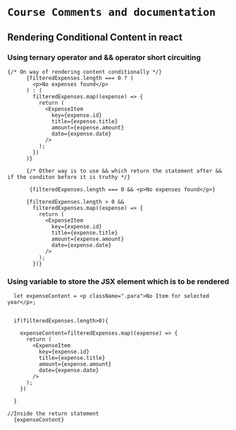 <h1>

    Course Comments and documentation

</h1>

## Rendering Conditional Content in react

### Using ternary operator and && operator short circuiting

```
{/* On way of rendering content conditionally */}
      {filteredExpenses.length === 0 ? (
        <p>No expenses found</p>
      ) : (
        filteredExpenses.map((expense) => {
          return (
            <ExpenseItem
              key={expense.id}
              title={expense.title}
              amount={expense.amount}
              date={expense.date}
            />
          );
        })
      )}

      {/* Other way is to use && which return the statement after && if the conditon before it is truthy */}

       {filteredExpenses.length === 0 && <p>No expenses found</p>}

      {filteredExpenses.length > 0 &&
        filteredExpenses.map((expense) => {
          return (
            <ExpenseItem
              key={expense.id}
              title={expense.title}
              amount={expense.amount}
              date={expense.date}
            />
          );
        })}

```

### Using variable to store the JSX element which is to be rendered

```
  let expenseContent = <p className=".para">No Item for selected year</p>;


  if(filteredExpenses.length>0){

    expenseContent=filteredExpenses.map((expense) => {
      return (
        <ExpenseItem
          key={expense.id}
          title={expense.title}
          amount={expense.amount}
          date={expense.date}
        />
      );
    })

  }

//Inside the return statement
  {expenseContent}
```
